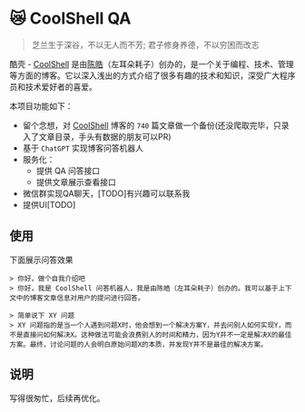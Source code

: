 # 😿 CoolShell QA

>芝兰生于深谷，不以无人而不芳; 君子修身养德，不以穷困而改志

酷壳 - [CoolShell](https://coolshell.cn/) 是由[陈皓](https://github.com/haoel)（左耳朵耗子）创办的，是一个关于编程、技术、管理等方面的博客。它以深入浅出的方式介绍了很多有趣的技术和知识，深受广大程序员和技术爱好者的喜爱。

本项目功能如下：

- 留个念想，对 [CoolShell](https://coolshell.cn/) 博客的 `740` 篇文章做一个备份(还没爬取完毕，只录入了文章目录，手头有数据的朋友可以PR)
- 基于  `ChatGPT` 实现博客问答机器人
- 服务化：
  - 提供 QA 问答接口
  - 提供文章展示查看接口
- 微信群实现QA聊天，[TODO]有兴趣可以联系我
- 提供UI[TODO]


## 使用

下面展示问答效果

```shell
> 你好，做个自我介绍吧
> 你好，我是 CoolShell 问答机器人，我是由陈皓（左耳朵耗子）创办的。我可以基于上下文中的博客文章信息对用户的提问进行回答。

> 简单说下 XY 问题
> XY 问题指的是当一个人遇到问题X时，他会想到一个解决方案Y，并去问别人如何实现Y，而不是直接问如何解决X。这种做法可能会浪费别人的时间和精力，因为Y并不一定是解决X的最佳方案。最终，讨论问题的人会明白原始问题X的本质，并发现Y并不是最佳的解决方案。
```



## 说明

写得很匆忙，后续再优化。
